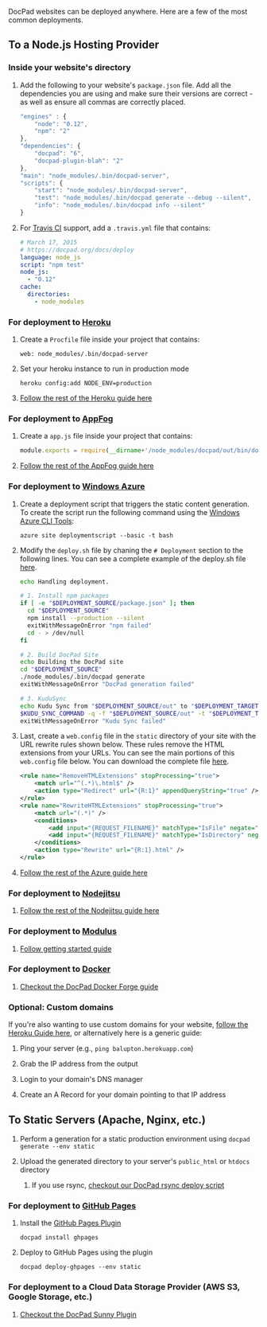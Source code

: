 DocPad websites can be deployed anywhere. Here are a few of the most common deployments.


## To a Node.js Hosting Provider



### Inside your website's directory

1. Add the following to your website's `package.json` file. Add all the dependencies you are using and make sure their versions are correct - as well as ensure all commas are correctly placed.

	``` javascript
	"engines" : {
		"node": "0.12",
		"npm": "2"
	},
	"dependencies": {
		"docpad": "6",
		"docpad-plugin-blah": "2"
	},
	"main": "node_modules/.bin/docpad-server",
	"scripts": {
		"start": "node_modules/.bin/docpad-server",
		"test": "node_modules/.bin/docpad generate --debug --silent",
		"info": "node_modules/.bin/docpad info --silent"
	}
	```

1. For [Travis CI](http://travis-ci.org) support, add a `.travis.yml` file that contains:

	``` yaml
	# March 17, 2015
	# https://docpad.org/docs/deploy
	language: node_js
	script: "npm test"
	node_js:
	  - "0.12"
	cache:
	  directories:
	    - node_modules
	```


### For deployment to [Heroku](http://www.heroku.com)

1. Create a `Procfile` file inside your project that contains:

	```
	web: node_modules/.bin/docpad-server
	```

1. Set your heroku instance to run in production mode

	```
	heroku config:add NODE_ENV=production
	```

1. [Follow the rest of the Heroku guide here](http://devcenter.heroku.com/articles/node-js)



### For deployment to [AppFog](https://www.appfog.com)

1. Create a `app.js` file inside your project that contains:

	``` javascript
	module.exports = require(__dirname+'/node_modules/docpad/out/bin/docpad-server');
	```

1. [Follow the rest of the AppFog guide here](https://docs.appfog.com/getting-started)



### For deployment to [Windows Azure](http://www.windowsazure.com/en-us/home/scenarios/web-sites/)

1. Create a deployment script that triggers the static content generation. To create the script run the following command using the [Windows Azure CLI Tools](http://www.windowsazure.com/en-us/develop/nodejs/how-to-guides/command-line-tools/):

	```
	azure site deploymentscript --basic -t bash
	```

1. Modify the `deploy.sh` file by chaning the `# Deployment` section to the following lines. You can see a complete example of the deploy.sh file [here](https://gist.github.com/ntotten/4715760#file-deploy-sh).

	``` bash
	echo Handling deployment.

	# 1. Install npm packages
	if [ -e "$DEPLOYMENT_SOURCE/package.json" ]; then
	  cd "$DEPLOYMENT_SOURCE"
	  npm install --production --silent
	  exitWithMessageOnError "npm failed"
	  cd - > /dev/null
	fi

	# 2. Build DocPad Site
	echo Building the DocPad site
	cd "$DEPLOYMENT_SOURCE"
	./node_modules/.bin/docpad generate
	exitWithMessageOnError "DocPad generation failed"

	# 3. KuduSync
	echo Kudu Sync from "$DEPLOYMENT_SOURCE/out" to "$DEPLOYMENT_TARGET"
	$KUDU_SYNC_COMMAND -q -f "$DEPLOYMENT_SOURCE/out" -t "$DEPLOYMENT_TARGET" -n "$NEXT_MANIFEST_PATH" -p "$PREVIOUS_MANIFEST_PATH" -i ".git;.deployment;deploy.sh" 2> /dev/null
	exitWithMessageOnError "Kudu Sync failed"
	```

1. Last, create a `web.config` file in the `static` directory of your site with the URL rewrite rules shown below. These rules remove the HTML extensions from your URLs. You can see the main portions of this `web.config` file below. You can download the complete file [here](https://gist.github.com/ntotten/4715760#file-web-config).

	``` xml
	<rule name="RemoveHTMLExtensions" stopProcessing="true">
		<match url="^(.*)\.html$" />
		<action type="Redirect" url="{R:1}" appendQueryString="true" />
	</rule>
	<rule name="RewriteHTMLExtensions" stopProcessing="true">
		<match url="(.*)" />
		<conditions>
			<add input="{REQUEST_FILENAME}" matchType="IsFile" negate="true"/>
			<add input="{REQUEST_FILENAME}" matchType="IsDirectory" negate="true"/>
		</conditions>
		<action type="Rewrite" url="{R:1}.html" />
	</rule>
	```
	
1. [Follow the rest of the Azure guide here](http://blog.ntotten.com/2013/01/11/static-site-generation-with-docpad-on-windows-azure-web-sites/)



### For deployment to [Nodejitsu](http://nodejitsu.com)

1. [Follow the rest of the Nodejitsu guide here](http://nodejitsu.com/paas/getting-started.html)


### For deployment to [Modulus](http://modulus.io)

1. [Follow getting started guide](https://modulus.io/codex/getting_started)


### For deployment to [Docker](https://www.docker.io/)

1. [Checkout the DocPad Docker Forge guide](https://github.com/RobLoach/forge/tree/master/docpad)


### Optional: Custom domains

If you're also wanting to use custom domains for your website, [follow the Heroku Guide here](https://devcenter.heroku.com/articles/custom-domains), or alternatively here is a generic guide:

1. Ping your server (e.g., `ping balupton.herokuapp.com`)

1. Grab the IP address from the output

1. Login to your domain's DNS manager

1. Create an A Record for your domain pointing to that IP address



## To Static Servers (Apache, Nginx, etc.)

1. Perform a generation for a static production environment using `docpad generate --env static`

2. Upload the generated directory to your server's `public_html` or `htdocs` directory

	1. If you use rsync, [checkout our DocPad rsync deploy script](https://gist.github.com/Hypercubed/5804999)


### For deployment to [GitHub Pages](http://pages.github.com)

1. Install the [GitHub Pages Plugin](/plugin/ghpages)

	```
	docpad install ghpages
	```

2. Deploy to GitHub Pages using the plugin

	```
	docpad deploy-ghpages --env static
	```


### For deployment to a Cloud Data Storage Provider (AWS S3, Google Storage, etc.)

1. [Checkout the DocPad Sunny Plugin](https://github.com/bobobo1618/docpad-plugin-sunny)


